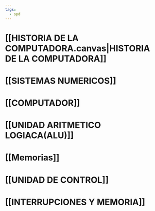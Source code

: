 ```yaml
---
tags:
  - spd
---
```

# [[HISTORIA DE LA COMPUTADORA.canvas|HISTORIA DE LA COMPUTADORA]]


# [[SISTEMAS NUMERICOS]] 


# [[COMPUTADOR]]



# [[UNIDAD ARITMETICO LOGIACA(ALU)]] 


# [[Memorias]]


# [[UNIDAD DE CONTROL]]


# [[INTERRUPCIONES Y MEMORIA]]